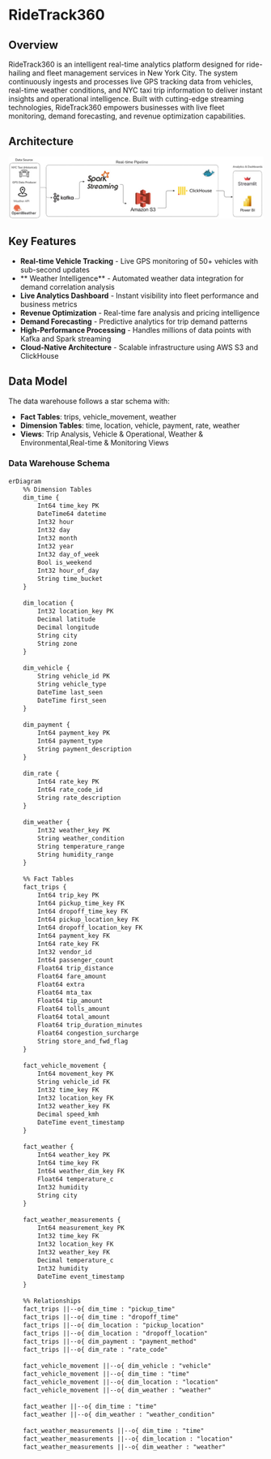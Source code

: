 # RideTrack360

## Overview
RideTrack360 is an intelligent real-time analytics platform designed for ride-hailing and fleet management services in New York City. The system continuously ingests and processes live GPS tracking data from vehicles, real-time weather conditions, and NYC taxi trip information to deliver instant insights and operational intelligence. Built with cutting-edge streaming technologies, RideTrack360 empowers businesses with live fleet monitoring, demand forecasting, and revenue optimization capabilities.

## Architecture
![Pipeline Architecture](data_ingestion/doc/PipelineArchitectur.jpg) 


## Key Features
-  **Real-time Vehicle Tracking** - Live GPS monitoring of 50+ vehicles with sub-second updates
- ** Weather Intelligence** - Automated weather data integration for demand correlation analysis  
- **Live Analytics Dashboard** - Instant visibility into fleet performance and business metrics
- **Revenue Optimization** - Real-time fare analysis and pricing intelligence
- **Demand Forecasting** - Predictive analytics for trip demand patterns
- **High-Performance Processing** - Handles millions of data points with Kafka and Spark streaming
- **Cloud-Native Architecture** - Scalable infrastructure using AWS S3 and ClickHouse




## Data Model

The data warehouse follows a star schema with:
- **Fact Tables**: trips, vehicle_movement, weather
- **Dimension Tables**: time, location, vehicle, payment, rate, weather
- **Views**: Trip Analysis, Vehicle & Operational, Weather & Environmental,Real-time & Monitoring Views


### Data Warehouse Schema

```mermaid
erDiagram
    %% Dimension Tables
    dim_time {
        Int64 time_key PK
        DateTime64 datetime
        Int32 hour
        Int32 day
        Int32 month
        Int32 year
        Int32 day_of_week
        Bool is_weekend
        Int32 hour_of_day
        String time_bucket
    }
    
    dim_location {
        Int32 location_key PK
        Decimal latitude
        Decimal longitude
        String city
        String zone
    }
    
    dim_vehicle {
        String vehicle_id PK
        String vehicle_type
        DateTime last_seen
        DateTime first_seen
    }
    
    dim_payment {
        Int64 payment_key PK
        Int64 payment_type
        String payment_description
    }
    
    dim_rate {
        Int64 rate_key PK
        Int64 rate_code_id
        String rate_description
    }
    
    dim_weather {
        Int32 weather_key PK
        String weather_condition
        String temperature_range
        String humidity_range
    }
    
    %% Fact Tables
    fact_trips {
        Int64 trip_key PK
        Int64 pickup_time_key FK
        Int64 dropoff_time_key FK
        Int64 pickup_location_key FK
        Int64 dropoff_location_key FK
        Int64 payment_key FK
        Int64 rate_key FK
        Int32 vendor_id
        Int64 passenger_count
        Float64 trip_distance
        Float64 fare_amount
        Float64 extra
        Float64 mta_tax
        Float64 tip_amount
        Float64 tolls_amount
        Float64 total_amount
        Float64 trip_duration_minutes
        Float64 congestion_surcharge
        String store_and_fwd_flag
    }
    
    fact_vehicle_movement {
        Int64 movement_key PK
        String vehicle_id FK
        Int32 time_key FK
        Int32 location_key FK
        Int32 weather_key FK
        Decimal speed_kmh
        DateTime event_timestamp
    }
    
    fact_weather {
        Int64 weather_key PK
        Int64 time_key FK
        Int64 weather_dim_key FK
        Float64 temperature_c
        Int32 humidity
        String city
    }
    
    fact_weather_measurements {
        Int64 measurement_key PK
        Int32 time_key FK
        Int32 location_key FK
        Int32 weather_key FK
        Decimal temperature_c
        Int32 humidity
        DateTime event_timestamp
    }
    
    %% Relationships
    fact_trips ||--o{ dim_time : "pickup_time"
    fact_trips ||--o{ dim_time : "dropoff_time"
    fact_trips ||--o{ dim_location : "pickup_location"
    fact_trips ||--o{ dim_location : "dropoff_location"
    fact_trips ||--o{ dim_payment : "payment_method"
    fact_trips ||--o{ dim_rate : "rate_code"
    
    fact_vehicle_movement ||--o{ dim_vehicle : "vehicle"
    fact_vehicle_movement ||--o{ dim_time : "time"
    fact_vehicle_movement ||--o{ dim_location : "location"
    fact_vehicle_movement ||--o{ dim_weather : "weather"
    
    fact_weather ||--o{ dim_time : "time"
    fact_weather ||--o{ dim_weather : "weather_condition"
    
    fact_weather_measurements ||--o{ dim_time : "time"
    fact_weather_measurements ||--o{ dim_location : "location"
    fact_weather_measurements ||--o{ dim_weather : "weather"
```






